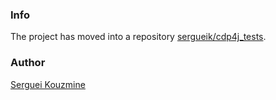 ### Info
The project has moved into a repository [sergueik/cdp4j_tests](https://github.com/sergueik/cdp4j_tests).


### Author
[Serguei Kouzmine](kouzmine_serguei@yahoo.com)



